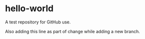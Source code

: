 # hello-world
A test repository for GitHub use.

Also adding this line as part of change while adding a new branch.
